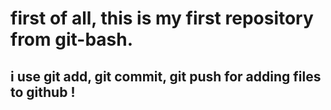 # first of all, this is my first repository from git-bash. 
## i use git add, git commit, git push for adding files to github ! 

